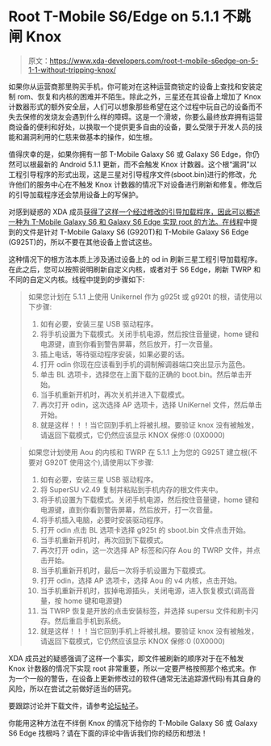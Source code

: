 # Root T-Mobile S6/Edge on 5.1.1 不跳闸 Knox

> 原文：<https://www.xda-developers.com/root-t-mobile-s6edge-on-5-1-1-without-tripping-knox/>

如果你从运营商那里购买手机，你可能对在这种运营商锁定的设备上查找和安装定制 rom、恢复和内核的困难并不陌生。除此之外，三星还在其设备上增加了 Knox 计数器形式的额外安全层，人们可以想象那些希望在这个过程中玩自己的设备而不失去保修的发烧友会遇到什么样的障碍。这是一个滑坡，你要么最终放弃拥有运营商设备的便利和好处，以换取一个提供更多自由的设备，要么受限于开发人员的技能和漏洞利用的仁慈来做基本的操作，如生根。

值得庆幸的是，如果你拥有一部 T-Mobile Galaxy S6 或 Galaxy S6 Edge，你仍然可以根最新的 Android 5.1.1 更新，而不会触发 Knox 计数器。这个根“漏洞”以工程引导程序的形式出现，这是三星对引导程序文件(sboot.bin)进行的修改，允许他们的服务中心在不触发 Knox 计数器的情况下对设备进行刷新和修复。修改后的引导加载程序还会禁用设备上的写保护。

对感到疑惑的 XDA 成员[获得了这样一个经过修改的引导加载程序，因此可以概述一种为 T-Mobile Galaxy S6 和 Galaxy S6 Edge 实现 root 的方法。在](http://forum.xda-developers.com/member.php?u=6760215)[线程](http://forum.xda-developers.com/showpost.php?p=61684664&postcount=3168)中提到的文件是针对 T-Mobile Galaxy S6 (G920T)和 T-Mobile Galaxy S6 Edge (G925T)的，所以不要在其他设备上尝试这些。

这种情况下的根方法本质上涉及通过设备上的 od in 刷新三星工程引导加载程序。在此之后，您可以按照说明刷新自定义内核，或者对于 S6 Edge，刷新 TWRP 和不同的自定义内核。线程中提到的步骤如下:

> 如果您计划在 5.1.1 上使用 Unikernel 作为 g925t 或 g920t 的根，请使用以下步骤:
> 
> 1.  如有必要，安装三星 USB 驱动程序。
> 2.  将手机设置为下载模式。关闭手机电源，然后按住音量键，home 键和电源键，直到你看到警告屏幕，然后放开，打一次音量。
> 3.  插上电话，等待驱动程序安装，如果必要的话。
> 4.  打开 odin 你现在应该看到手机的调制解调器端口突出显示为蓝色。
> 5.  单击 BL 选项卡，选择您在上面下载的正确的 boot.bin。然后单击开始。
> 6.  当手机重新开机时，再次关机并进入下载模式。
> 7.  再次打开 odin，这次选择 AP 选项卡，选择 UniKernel 文件，然后单击开始。
> 8.  就是这样！！！当它回到手机上将被扎根。要验证 knox 没有被触发，请返回下载模式，它仍然应该显示 KNOX 保修:0 (0X0000)

> 如果您计划使用 Aou 的内核和 TWRP 在 5.1.1 上为您的 G925T 建立根(不要对 G920T 使用这个),请使用以下步骤:
> 
> 1.  如有必要，安装三星 USB 驱动程序。
> 2.  将 SuperSU v2.49 复制并粘贴到手机内存的根文件夹中。
> 3.  将手机设置为下载模式。关闭手机电源，然后按住音量键，home 键和电源键，直到你看到警告屏幕，然后放开，打一次音量。
> 4.  将手机插入电脑，必要时安装驱动程序。
> 5.  打开 odin 点击 BL 选项卡选择 g925t 的 sboot.bin 文件点击开始。
> 6.  当手机重新开机时，再次回到下载模式。
> 7.  再次打开 odin，这一次选择 AP 标签和闪存 Aou 的 TWRP 文件，并点击开始。
> 8.  当手机重新开机时，最后一次将手机设置为下载模式。
> 9.  打开 odin，选择 AP 选项卡，选择 Aou 的 v4 内核，点击开始。
> 10.  当手机重新开机时，拔掉电源插头，关闭电源，进入恢复模式(调高音量，按 home 键和电源键)
> 11.  当 TWRP 恢复是开放的点击安装标签，并选择 supersu 文件和刷卡闪存。然后重启手机到系统。
> 12.  就是这样！！！当它回到手机上将被扎根。要验证 knox 没有被触发，请返回下载模式，它仍然应该显示 KNOX 保修:0 (0X0000)

XDA 成员[对](http://forum.xda-developers.com/member.php?u=6760215)的疑惑强调了这样一个事实，即文件被刷新的顺序对于在不触发 Knox 计数器的情况下实现 root 非常重要，所以一定要严格按照那个格式来。作为一个一般的警告，在设备上更新修改过的软件(通常无法追踪源代码)有其自身的风险，所以在尝试之前做好适当的研究。

要跟踪讨论并下载文件，请参考[论坛帖子](http://forum.xda-developers.com/showpost.php?p=61684664&postcount=3168)。

你能用这种方法在不绊倒 Knox 的情况下给你的 T-Mobile Galaxy S6 或 Galaxy S6 Edge 找根吗？请在下面的评论中告诉我们你的经历和想法！
